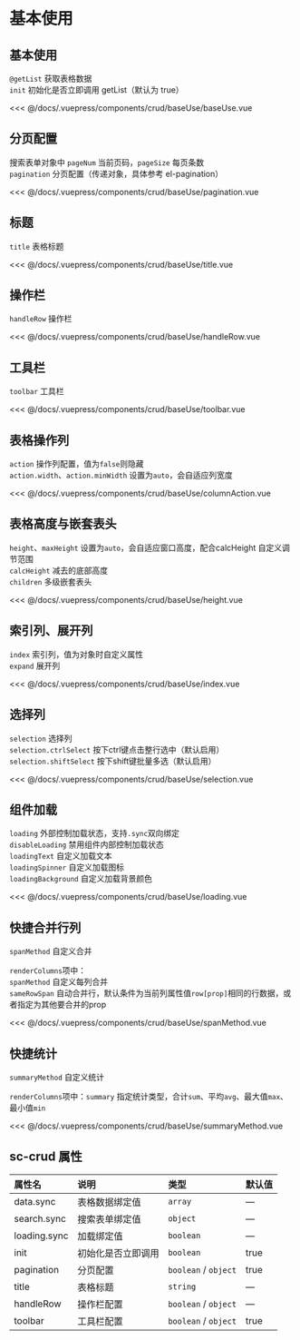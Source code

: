 # 基本使用

## 基本使用

`@getList` 获取表格数据 </br>
`init` 初始化是否立即调用 getList（默认为 true） </br>

<common-code-format>
  <crud-baseUse-baseUse slot="source"></crud-baseUse-baseUse>
  
<<< @/docs/.vuepress/components/crud/baseUse/baseUse.vue
</common-code-format>

## 分页配置

搜索表单对象中 `pageNum` 当前页码，`pageSize` 每页条数 </br>
`pagination` 分页配置（传递对象，具体参考 el-pagination）

<common-code-format>
  <crud-baseUse-pagination slot="source"></crud-baseUse-pagination>
  
<<< @/docs/.vuepress/components/crud/baseUse/pagination.vue
</common-code-format>

## 标题

`title` 表格标题 </br>

<common-code-format>
  <crud-baseUse-title slot="source"></crud-baseUse-title>
  
<<< @/docs/.vuepress/components/crud/baseUse/title.vue
</common-code-format>

## 操作栏

`handleRow` 操作栏 </br>

<common-code-format>
  <crud-baseUse-handleRow slot="source"></crud-baseUse-handleRow>
  
<<< @/docs/.vuepress/components/crud/baseUse/handleRow.vue
</common-code-format>

## 工具栏

`toolbar` 工具栏 </br>

<common-code-format>
  <crud-baseUse-toolbar slot="source"></crud-baseUse-toolbar>
  
<<< @/docs/.vuepress/components/crud/baseUse/toolbar.vue
</common-code-format>

## 表格操作列

`action` 操作列配置，值为`false`则隐藏 </br>
`action.width`、`action.minWidth` 设置为`auto`，会自适应列宽度 </br>

<common-code-format>
  <crud-baseUse-columnAction slot="source"></crud-baseUse-columnAction>
  
<<< @/docs/.vuepress/components/crud/baseUse/columnAction.vue
</common-code-format>


## 表格高度与嵌套表头

`height`、`maxHeight` 设置为`auto`，会自适应窗口高度，配合calcHeight 自定义调节范围 </br>
`calcHeight` 减去的底部高度 </br>
`children` 多级嵌套表头

<common-code-format>
  <crud-baseUse-height slot="source"></crud-baseUse-height>
  
<<< @/docs/.vuepress/components/crud/baseUse/height.vue
</common-code-format>

## 索引列、展开列

`index` 索引列，值为对象时自定义属性 </br>
`expand` 展开列

<common-code-format>
  <crud-baseUse-index slot="source"></crud-baseUse-index>
  
<<< @/docs/.vuepress/components/crud/baseUse/index.vue
</common-code-format>

## 选择列

`selection` 选择列 </br>
`selection.ctrlSelect` 按下ctrl键点击整行选中（默认启用） </br>
`selection.shiftSelect` 按下shift键批量多选（默认启用）

<common-code-format>
  <crud-baseUse-selection slot="source"></crud-baseUse-selection>
  
<<< @/docs/.vuepress/components/crud/baseUse/selection.vue
</common-code-format>

<!-- ## 列宽度

`calcColumnWidth` 配置列宽度自动计算规则 </br>
`column.width`、`column.minWidth` 设置为`auto`，会自适应列宽度 </br>
`column.widthType...` 独立配置列宽度自动计算规则

<common-code-format>
  <crud-baseUse-columnWidth slot="source"></crud-baseUse-columnWidth>
  
<<< @/docs/.vuepress/components/crud/baseUse/columnWidth.vue
</common-code-format> -->


## 组件加载

`loading` 外部控制加载状态，支持`.sync`双向绑定</br>
`disableLoading` 禁用组件内部控制加载状态 </br>
`loadingText` 自定义加载文本 </br>
`loadingSpinner` 自定义加载图标 </br>
`loadingBackground` 自定义加载背景颜色

<common-code-format>
  <crud-baseUse-loading slot="source"></crud-baseUse-loading>
  
<<< @/docs/.vuepress/components/crud/baseUse/loading.vue
</common-code-format>

## 快捷合并行列

`spanMethod` 自定义合并 </br>

`renderColumns`项中：</br>
`spanMethod` 自定义每列合并</br>
`sameRowSpan` 自动合并行，默认条件为当前列属性值`row[prop]`相同的行数据，或者指定为其他要合并的prop </br>

<common-code-format>
  <crud-baseUse-spanMethod slot="source"></crud-baseUse-spanMethod>
  
<<< @/docs/.vuepress/components/crud/baseUse/spanMethod.vue
</common-code-format>

## 快捷统计

`summaryMethod` 自定义统计 </br>

`renderColumns`项中：`summary` 指定统计类型，合计`sum`、平均`avg`、最大值`max`、最小值`min`</br>


<common-code-format>
  <crud-baseUse-summaryMethod slot="source"></crud-baseUse-summaryMethod>
  
<<< @/docs/.vuepress/components/crud/baseUse/summaryMethod.vue
</common-code-format>

## sc-crud 属性

| 属性名       | 说明               | 类型                 | 默认值 |
| :----------- | :----------------- | :------------------- | :----- |
| data.sync    | 表格数据绑定值     | `array`              | —      |
| search.sync  | 搜索表单绑定值     | `object`             | —      |
| loading.sync | 加载绑定值         | `boolean`            | —      |
| init         | 初始化是否立即调用 | `boolean`            | true   |
| pagination   | 分页配置           | `boolean` / `object` | true   |
| title        | 表格标题           | `string`             | —      |
| handleRow    | 操作栏配置         | `boolean` / `object` | —      |
| toolbar      | 工具栏配置         | `boolean` / `object` | true   |